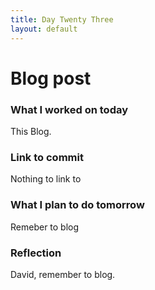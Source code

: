 ```yaml
---
title: Day Twenty Three
layout: default
---
```


# Blog post

### What I worked on today

This Blog.

### Link to commit

Nothing to link to

### What I plan to do tomorrow

Remeber to blog

### Reflection

David, remember to blog.
